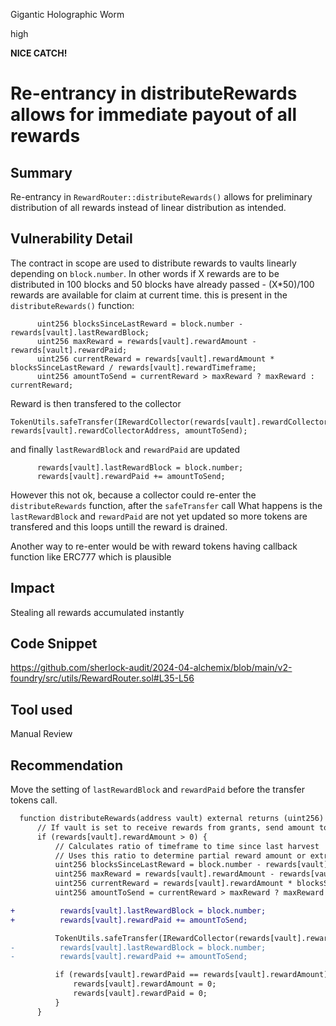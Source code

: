 Gigantic Holographic Worm

high

**NICE CATCH!**
# Re-entrancy in distributeRewards allows for immediate payout of all rewards

## Summary
Re-entrancy in `RewardRouter::distributeRewards()` allows for preliminary distribution of all rewards instead of linear distribution as intended.

## Vulnerability Detail
The contract in scope are used to distribute rewards to vaults linearly depending on `block.number`. In other words if X rewards are to be distributed in 100 blocks and 50 blocks have already passed - (X*50)/100 rewards are available for claim at current time. this is present in the `distributeRewards()` function:
```solidity
      uint256 blocksSinceLastReward = block.number - rewards[vault].lastRewardBlock;
      uint256 maxReward = rewards[vault].rewardAmount - rewards[vault].rewardPaid;
      uint256 currentReward = rewards[vault].rewardAmount * blocksSinceLastReward / rewards[vault].rewardTimeframe;
      uint256 amountToSend = currentReward > maxReward ? maxReward : currentReward;
```
Reward is then transfered to the collector  
```solidity
TokenUtils.safeTransfer(IRewardCollector(rewards[vault].rewardCollectorAddress).rewardToken(), rewards[vault].rewardCollectorAddress, amountToSend);
```
and finally `lastRewardBlock` and `rewardPaid` are updated
```solidity
      rewards[vault].lastRewardBlock = block.number;
      rewards[vault].rewardPaid += amountToSend;
```
However this not ok, because a collector could re-enter the `distributeRewards` function, after the `safeTransfer` call
What happens is the `lastRewardBlock` and `rewardPaid` are not yet updated so more tokens are transfered and this loops untill the reward is drained.

Another way to re-enter would be with reward tokens having callback function like ERC777 which is plausible

## Impact
Stealing all rewards accumulated instantly

## Code Snippet
https://github.com/sherlock-audit/2024-04-alchemix/blob/main/v2-foundry/src/utils/RewardRouter.sol#L35-L56

## Tool used
Manual Review

## Recommendation
Move the setting of `lastRewardBlock` and `rewardPaid` before the transfer tokens call.
```diff
  function distributeRewards(address vault) external returns (uint256) {
      // If vault is set to receive rewards from grants, send amount to reward collector to donate
      if (rewards[vault].rewardAmount > 0) {
          // Calculates ratio of timeframe to time since last harvest
          // Uses this ratio to determine partial reward amount or extra reward amount
          uint256 blocksSinceLastReward = block.number - rewards[vault].lastRewardBlock;
          uint256 maxReward = rewards[vault].rewardAmount - rewards[vault].rewardPaid;
          uint256 currentReward = rewards[vault].rewardAmount * blocksSinceLastReward / rewards[vault].rewardTimeframe;
          uint256 amountToSend = currentReward > maxReward ? maxReward : currentReward;

+          rewards[vault].lastRewardBlock = block.number;
+          rewards[vault].rewardPaid += amountToSend;

          TokenUtils.safeTransfer(IRewardCollector(rewards[vault].rewardCollectorAddress).rewardToken(), rewards[vault].rewardCollectorAddress, amountToSend);
-          rewards[vault].lastRewardBlock = block.number;
-          rewards[vault].rewardPaid += amountToSend;

          if (rewards[vault].rewardPaid == rewards[vault].rewardAmount) {
              rewards[vault].rewardAmount = 0;
              rewards[vault].rewardPaid = 0;
          }
      }
```

